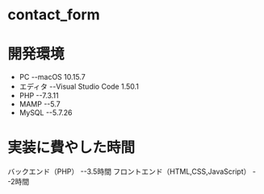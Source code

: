 # contact_form

# 開発環境

- PC --macOS 10.15.7
- エディタ --Visual Studio Code 1.50.1
- PHP --7.3.11
- MAMP --5.7
- MySQL --5.7.26

# 実装に費やした時間
バックエンド（PHP） --3.5時間
フロントエンド（HTML,CSS,JavaScript） --2時間


